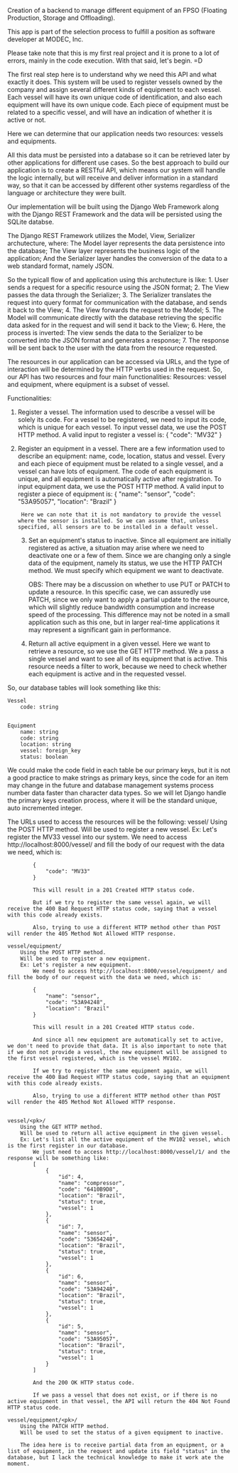 Creation of a backend to manage different equipment of an FPSO (Floating Production, Storage and Offloading).

This app is part of the selection process to fulfill a position as software developer at MODEC, Inc.

Please take note that this is my first real project and it is prone to a lot of errors, mainly in the code execution. With that said, let's begin. =D


The first real step here is to understand why we need this API and what exactly it does. This system will be used to register vessels owned by the company and assign several different kinds of equipment to each vessel. Each vessel will have its own unique code of identification, and also each equipment will have its own unique code. Each piece of equipment must be related to a specific vessel, and will have an indication of whether it is active or not.

Here we can determine that our application needs two resources: vessels and equipments.

All this data must be persisted into a database so it can be retrieved later by other applications for different use cases. So the best approach to build our application is to create a RESTful API, which means our system will handle the logic internally, but will receive and deliver information in a standard way, so that it can be accessed by different other systems regardless of the language or architecture they were built.

Our implementation will be built using the Django Web Framework along with the Django REST Framework and the data will be persisted using the SQLite databse.

The Django REST Framework utilizes the Model, View, Serializer archutecture, where:
    The Model layer represents the data persistence into the database;
    The View layer represents the business logic of the application;
    And the Serializer layer handles the conversion of the data to a web standard format, namely JSON.

So the typicall flow of and application using this archutecture is like:
    1. User sends a request for a specific resource using the JSON format;
    2. The View passes the data through the Serializer;
    3. The Serializer translates the request into query format for communication with the database, and sends it back to the View;
    4. The View forwards the request to the Model;
    5. The Model will communicate directly with the database retrieving the specific data asked for in the request and will send it back to the View;
    6. Here, the process is inverted: The view sends the data to the Serializer to be converted into the JSON format and generates a response;
    7. The response will be sent back to the user with the data from the resource requested.


The resources in our application can be accessed via URLs, and the type of interaction will be determined by the HTTP verbs used in the request. So, our API has two resources and four main functionalities:
    Resources: vessel and equipment, where equipment is a subset of vessel.

Functionalities:
1. Register a vessel.
    The information used to describe a vessel will be solely its code.
    For a vessel to be registered, we need to input its code, which is unique for each vessel.
    To input vessel data, we use the POST HTTP method.
    A valid input to register a vessel is:
    {
        "code": "MV32"
    }
            
    
2. Register an equipment in a vessel.
    There are a few information used to describe an equipment: name, code, location, status and vessel.
    Every and each piece of equipment must be related to a single vessel, and a vessel can have lots of equipment.
    The code of each equipment is unique, and all equipment is automatically active after registration.
    To input equipment data, we use the POST HTTP method.
    A valid input to register a piece of equipment is:
    {
        "name": "sensor",
        "code": "53A95057",
        "location": "Brazil"
    }

        Here we can note that it is not mandatory to provide the vessel where the sensor is installed. So we can assume that, unless specified, all sensors are to be installed in a default vessel.
    

    3. Set an equipment's status to inactive.
        Since all equipment are initially registered as active, a situation may arise where we need to deactivate one or a few of them.
        Since we are changing only a single data of the equipment, namely its status, we use the HTTP PATCH method.
        We must specify which equipment we want to deactivate.

        OBS: There may be a discussion on whether to use PUT or PATCH to update a resource. In this specific case, we can assuredly use PATCH, since we only want to apply a partial update to the resource, which will slightly reduce bandwidth consumption and increase speed of the processing. This difference may not be noted in a small application such as this one, but in larger real-time applications it may represent a significant gain in performance.


    4. Return all active equipment in a given vessel.
        Here we want to retrieve a resource, so we use the GET HTTP method.
        We a pass a single vessel and want to see all of its equipment that is active.
        This resource needs a filter to work, because we need to check whether each equipment is active and in the requested vessel.


So, our database tables will look something like this:


    Vessel
        code: string


    Equipment
        name: string
        code: string
        location: string
        vessel: foreign_key
        status: boolean


We could make the code field in each table be our primary keys, but it is not a good practice to make strings as primary keys, since the code for an item may change in the future and database management systems process number data faster than character data types. So we will let Django handle the primary keys creation process, where it will be the standard unique, auto incremented integer.


The URLs used to access the resources will be the following:
    vessel/
        Using the POST HTTP method.
        Will be used to register a new vessel.
        Ex: Let's register the MV33 vessel into our system.
            We need to access http://localhost:8000/vessel/ and fill the body of our request with the data we need, which is:

            {
                "code": "MV33"
            }

            This will result in a 201 Created HTTP status code.

            But if we try to register the same vessel again, we will receive the 400 Bad Request HTTP status code, saying that a vessel with this code already exists.

            Also, trying to use a different HTTP method other than POST will render the 405 Method Not Allowed HTTP response.

    vessel/equipment/
        Using the POST HTTP method.
        Will be used to register a new equipment.
        Ex: Let's register a new equipment.
            We need to access http://localhost:8000/vessel/equipment/ and fill the body of our request with the data we need, which is:
            
            {
                "name": "sensor",
                "code": "53A94248",
                "location": "Brazil"
            }

            This will result in a 201 Created HTTP status code.
            
            And since all new equipment are automatically set to active, we don't need to provide that data. It is also important to note that if we don not provide a vessel, the new equipment will be assigned to the first vessel registered, which is the vessel MV102.

            If we try to register the same equipment again, we will receive the 400 Bad Request HTTP status code, saying that an equipment with this code already exists.

            Also, trying to use a different HTTP method other than POST will render the 405 Method Not Allowed HTTP response.


    vessel/<pk>/
        Using the GET HTTP method.
        Will be used to return all active equipment in the given vessel.
        Ex: Let's list all the active equipment of the MV102 vessel, which is the first register in our database.
            We just need to access http://localhost:8000/vessel/1/ and the response will be something like:
            [
                {
                    "id": 4,
                    "name": "compressor",
                    "code": "6410B9D8",
                    "location": "Brazil",
                    "status": true,
                    "vessel": 1
                },
                {
                    "id": 7,
                    "name": "sensor",
                    "code": "53654248",
                    "location": "Brazil",
                    "status": true,
                    "vessel": 1
                },
                {
                    "id": 6,
                    "name": "sensor",
                    "code": "53A94248",
                    "location": "Brazil",
                    "status": true,
                    "vessel": 1
                },
                {
                    "id": 5,
                    "name": "sensor",
                    "code": "53A95057",
                    "location": "Brazil",
                    "status": true,
                    "vessel": 1
                }
            ]

            And the 200 OK HTTP status code.

            If we pass a vessel that does not exist, or if there is no active equipment in that vessel, the API will return the 404 Not Found HTTP status code.

    vessel/equipment/<pk>/
        Using the PATCH HTTP method.
        Will be used to set the status of a given equipment to inactive.
        
        The idea here is to receive partial data from an equipment, or a list of equipment, in the request and update its field "status" in the database, but I lack the technical knowledge to make it work ate the moment.


